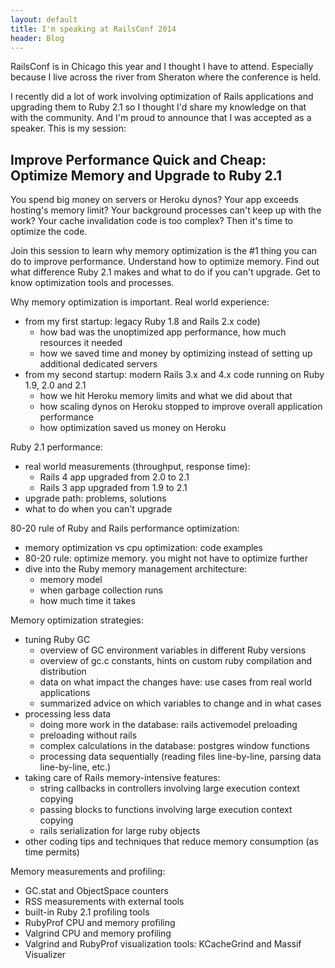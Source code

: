 ```yaml
---
layout: default
title: I'm speaking at RailsConf 2014
header: Blog
---
```


RailsConf is in Chicago this year and I thought I have to attend. Especially because I live across the river from Sheraton where the conference is held.

I recently did a lot of work involving optimization of Rails applications and upgrading them to Ruby 2.1 so I thought I'd share my knowledge on that with the community. And I'm proud to announce that I was accepted as a speaker. This is my session:

## Improve Performance Quick and Cheap: Optimize Memory and Upgrade to Ruby 2.1<!--more-->

You spend big money on servers or Heroku dynos? Your app exceeds hosting's memory limit? Your background processes can't keep up with the work? Your cache invalidation code is too complex? Then it's time to optimize the code.

Join this session to learn why memory optimization is the #1 thing you can do to improve performance. Understand how to optimize memory. Find out what difference Ruby 2.1 makes and what to do if you can't upgrade. Get to know optimization tools and processes.

Why memory optimization is important. Real world experience:

- from my first startup: legacy Ruby 1.8 and Rails 2.x code)
  - how bad was the unoptimized app performance, how much resources it needed
  - how we saved time and money by optimizing instead of setting up additional dedicated servers
- from my second startup: modern Rails 3.x and 4.x code running on Ruby 1.9, 2.0 and 2.1
  - how we hit Heroku memory limits and what we did about that
  - how scaling dynos on Heroku stopped to improve overall application performance
  - how optimization saved us money on Heroku

Ruby 2.1 performance:

- real world measurements (throughput, response time):
  - Rails 4 app upgraded from 2.0 to 2.1
  - Rails 3 app upgraded from 1.9 to 2.1
- upgrade path: problems, solutions
- what to do when you can't upgrade

80-20 rule of Ruby and Rails performance optimization:

- memory optimization vs cpu optimization: code examples
- 80-20 rule: optimize memory. you might not have to optimize further
- dive into the Ruby memory management architecture:
  - memory model
  - when garbage collection runs
  - how much time it takes

Memory optimization strategies:

- tuning Ruby GC
  - overview of GC environment variables in different Ruby versions
  - overview of gc.c constants, hints on custom ruby compilation and distribution
  - data on what impact the changes have: use cases from real world applications
  - summarized advice on which variables to change and in what cases
- processing less data
  - doing more work in the database: rails activemodel preloading
  - preloading without rails
  - complex calculations in the database: postgres window functions
  - processing data sequentially (reading files line-by-line, parsing data line-by-line, etc.)
- taking care of Rails memory-intensive features:
  - string callbacks in controllers involving large execution context copying
  - passing blocks to functions involving large execution context copying
  - rails serialization for large ruby objects
- other coding tips and techniques that reduce memory consumption (as time permits)

Memory measurements and profiling:

- GC.stat and ObjectSpace counters
- RSS measurements with external tools
- built-in Ruby 2.1 profiling tools
- RubyProf CPU and memory profiling
- Valgrind CPU and memory profiling
- Valgrind and RubyProf visualization tools: KCacheGrind and Massif Visualizer
